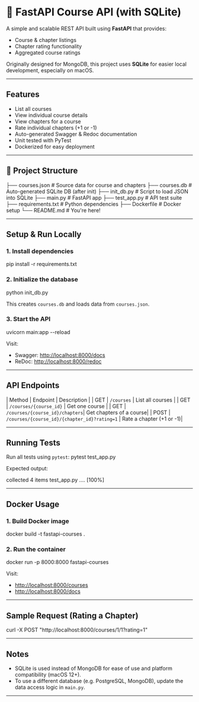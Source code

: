 # 📘 FastAPI Course API (with SQLite)

A simple and scalable REST API built using **FastAPI** that provides:
- Course & chapter listings
- Chapter rating functionality
- Aggregated course ratings

Originally designed for MongoDB, this project uses **SQLite** for easier local development, especially on macOS.

---

## Features
- List all courses
- View individual course details
- View chapters for a course
- Rate individual chapters (+1 or -1)
- Auto-generated Swagger & Redoc documentation
- Unit tested with PyTest
- Dockerized for easy deployment

---

## 🧱 Project Structure
├── courses.json         # Source data for course and chapters
├── courses.db           # Auto-generated SQLite DB (after init)
├── init\_db.py           # Script to load JSON into SQLite
├── main.py              # FastAPI app
├── test\_app.py          # API test suite
├── requirements.txt     # Python dependencies
├── Dockerfile           # Docker setup
└── README.md            # You're here!

---

## Setup & Run Locally

### 1. Install dependencies
pip install -r requirements.txt

### 2. Initialize the database
python init_db.py

This creates `courses.db` and loads data from `courses.json`.

### 3. Start the API
uvicorn main:app --reload

Visit:
* Swagger: [http://localhost:8000/docs](http://localhost:8000/docs)
* ReDoc: [http://localhost:8000/redoc](http://localhost:8000/redoc)

---

## API Endpoints
| Method | Endpoint                    | Description     | 
| GET    | `/courses`                  | List all courses |
| GET    | `/courses/{course_id}`      | Get one course  |
| GET    | `/courses/{course_id}/chapters`| Get chapters of a course|
| POST   | `/courses/{course_id}/{chapter_id}?rating=1` | Rate a chapter (+1 or -1)|

---

## Running Tests

Run all tests using `pytest`:
pytest test_app.py

Expected output:

collected 4 items
test_app.py ....                                       [100%]

---

## Docker Usage
### 1. Build Docker image
docker build -t fastapi-courses .

### 2. Run the container
docker run -p 8000:8000 fastapi-courses

Visit:
* [http://localhost:8000/courses](http://localhost:8000/courses)
* [http://localhost:8000/docs](http://localhost:8000/docs)

---

## Sample Request (Rating a Chapter)
curl -X POST "http://localhost:8000/courses/1/1?rating=1"

---

## Notes
* SQLite is used instead of MongoDB for ease of use and platform compatibility (macOS 12+).
* To use a different database (e.g. PostgreSQL, MongoDB), update the data access logic in `main.py`.

---

